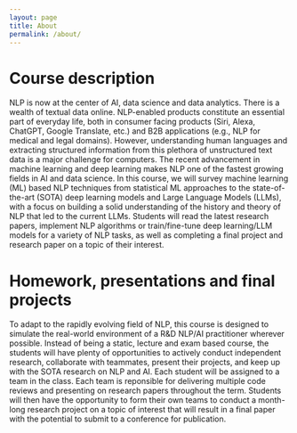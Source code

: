 ```yaml
---
layout: page
title: About
permalink: /about/
---
```



# Course description 
NLP is now at the center of AI, data science and data analytics. There is a wealth of textual data online. NLP-enabled products constitute an essential part of everyday life, both in consumer facing products (Siri, Alexa, ChatGPT, Google Translate, etc.) and B2B applications (e.g., NLP for medical and legal domains). However, understanding human languages and extracting structured information from this plethora of unstructured text data is a major challenge for computers. The recent advancement in machine learning and deep learning makes NLP one of the fastest growing fields in AI and data science. In this course, we will survey machine learning (ML) based NLP techniques from statistical ML approaches to the state-of-the-art (SOTA) deep learning models and Large Language Models (LLMs), with a focus on building a solid understanding of the history and theory of NLP that led to the current LLMs. Students will read the latest research papers, implement NLP algorithms or train/fine-tune deep learning/LLM models for a variety of NLP tasks, as well as completing a final project and research paper on a topic of their interest.

# Homework, presentations and final projects

To adapt to the rapidly evolving field of NLP, this course is designed to simulate the real-world environment of a R&D NLP/AI practitioner wherever possible. Instead of being a static, lecture and exam based course, the students will have plenty of opportunities to actively conduct independent research, collaborate with teammates, present their projects, and keep up with the SOTA research on NLP and AI. Each student will be assigned to a team in the class. Each team is reponsible for delivering multiple code reviews and presenting on research papers throughout the term. Students will then have the opportunity to form their own teams to conduct a month-long research project on a topic of interest that will result in a final paper with the potential to submit to a conference for publication.

